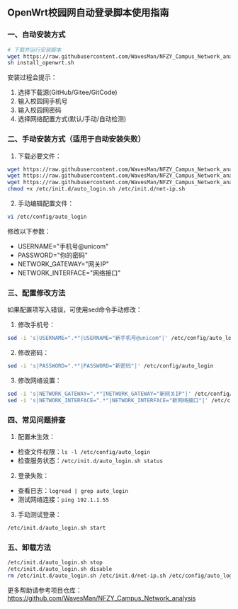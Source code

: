 ## OpenWrt校园网自动登录脚本使用指南

### 一、自动安装方式

```bash
# 下载并运行安装脚本
wget https://raw.githubusercontent.com/WavesMan/NFZY_Campus_Network_analysis/dev/OpenWrt/install_openwrt.sh
sh install_openwrt.sh
```

安装过程会提示：
1. 选择下载源(GitHub/Gitee/GitCode)
2. 输入校园网手机号
3. 输入校园网密码
4. 选择网络配置方式(默认/手动/自动检测)

### 二、手动安装方式（适用于自动安装失败）

1. 下载必要文件：
```bash
wget https://raw.githubusercontent.com/WavesMan/NFZY_Campus_Network_analysis/dev/OpenWrt/auto_login.sh -O /etc/init.d/auto_login.sh
wget https://raw.githubusercontent.com/WavesMan/NFZY_Campus_Network_analysis/dev/OpenWrt/net-ip.sh -O /etc/init.d/net-ip.sh
wget https://raw.githubusercontent.com/WavesMan/NFZY_Campus_Network_analysis/dev/OpenWrt/auto_login.sample -O /etc/config/auto_login
chmod +x /etc/init.d/auto_login.sh /etc/init.d/net-ip.sh
```

2. 手动编辑配置文件：
```bash
vi /etc/config/auto_login
```
修改以下参数：
- USERNAME="手机号@unicom"
- PASSWORD="你的密码"
- NETWORK_GATEWAY="网关IP"
- NETWORK_INTERFACE="网络接口"

### 三、配置修改方法

如果配置项写入错误，可使用sed命令手动修改：

1. 修改手机号：
```bash
sed -i 's|USERNAME=".*"|USERNAME="新手机号@unicom"|' /etc/config/auto_login
```

2. 修改密码：
```bash
sed -i 's|PASSWORD=".*"|PASSWORD="新密码"|' /etc/config/auto_login
```

3. 修改网络设置：
```bash
sed -i 's|NETWORK_GATEWAY=".*"|NETWORK_GATEWAY="新网关IP"|' /etc/config/auto_login
sed -i 's|NETWORK_INTERFACE=".*"|NETWORK_INTERFACE="新网络接口"|' /etc/config/auto_login
```

### 四、常见问题排查

1. 配置未生效：
- 检查文件权限：`ls -l /etc/config/auto_login`
- 检查服务状态：`/etc/init.d/auto_login.sh status`

2. 登录失败：
- 查看日志：`logread | grep auto_login`
- 测试网络连接：`ping 192.1.1.55`

3. 手动测试登录：
```bash
/etc/init.d/auto_login.sh start
```

### 五、卸载方法
```bash
/etc/init.d/auto_login.sh stop
/etc/init.d/auto_login.sh disable
rm /etc/init.d/auto_login.sh /etc/init.d/net-ip.sh /etc/config/auto_login
```

更多帮助请参考项目仓库：
https://github.com/WavesMan/NFZY_Campus_Network_analysis
